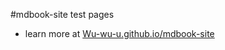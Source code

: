 #mdbook-site test pages
- learn more at [Wu-wu-u.github.io/mdbook-site](Wu-wu-u.github.io/mdbook-site)
